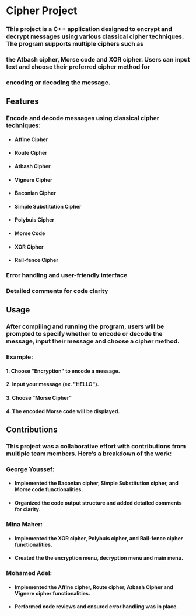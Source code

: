 # **Cipher Project**
### This project is a C++ application designed to encrypt and decrypt messages using various classical cipher techniques. The program supports multiple ciphers such as 
### the Atbash cipher, Morse code and XOR cipher. Users can input text and choose their preferred cipher method for 
### encoding or decoding the message.

## **Features**
### Encode and decode messages using classical cipher techniques:
 - #### Affine Cipher
 - #### Route Cipher
 - #### Atbash Cipher
 - #### Vignere Cipher
 - #### Baconian Cipher
 - #### Simple Substitution Cipher
 - #### Polybuis Cipher
 - #### Morse Code
 - #### XOR Cipher
 - #### Rail-fence Cipher
### Error handling and user-friendly interface
### Detailed comments for code clarity

## **Usage**
### After compiling and running the program, users will be prompted to specify whether to encode or decode the message, input their message and choose a cipher method.
### Example:
#### 1. Choose "Encryption" to encode a message.
#### 2. Input your message (ex. "HELLO").
#### 3. Choose "Morse Cipher" 
#### 4. The encoded Morse code will be displayed.

## **Contributions**
### This project was a collaborative effort with contributions from multiple team members. Here’s a breakdown of the work:

### George Youssef:
- #### Implemented the Baconian cipher, Simple Substitution cipher, and Morse code functionalities.
- #### Organized the code output structure and added detailed comments for clarity.

### Mina Maher: 
- #### Implemented the XOR cipher, Polybuis cipher, and Rail-fence cipher functionalities.
- #### Created the the encryption menu, decryption menu and main menu.

### Mohamed Adel: 
- #### Implemented the Affine cipher, Route cipher, Atbash Cipher and Vignere cipher functionalities.
- #### Performed code reviews and ensured error handling was in place.

